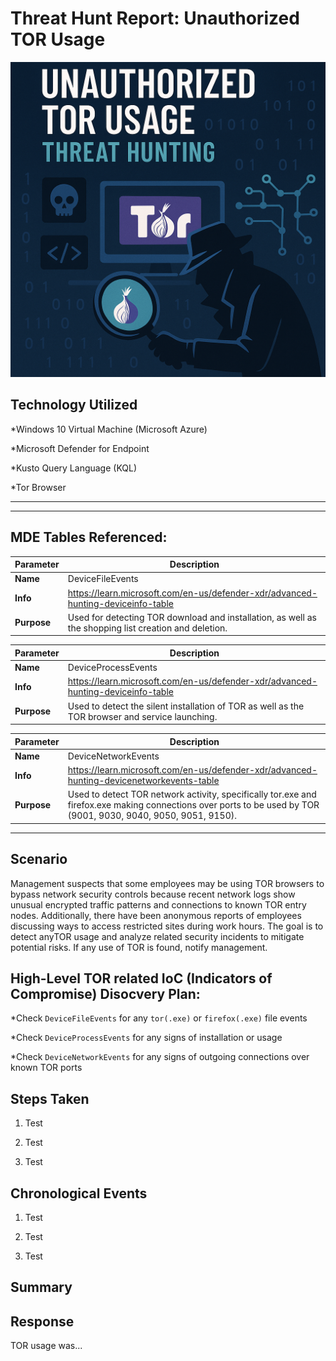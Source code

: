 # Threat Hunt Report: Unauthorized TOR Usage

<img src="images/hero.png" alt="hero image" width=600/><br />

## Technology Utilized

*Windows 10 Virtual Machine (Microsoft Azure)

*Microsoft Defender for Endpoint

*Kusto Query Language (KQL)

*Tor Browser

<hr>


---

## MDE Tables Referenced:
| **Parameter**       | **Description**                                                              |
|---------------------|------------------------------------------------------------------------------|
| **Name**| DeviceFileEvents|
| **Info**|https://learn.microsoft.com/en-us/defender-xdr/advanced-hunting-deviceinfo-table|
| **Purpose**| Used for detecting TOR download and installation, as well as the shopping list creation and deletion. |

| **Parameter**       | **Description**                                                              |
|---------------------|------------------------------------------------------------------------------|
| **Name**| DeviceProcessEvents|
| **Info**|https://learn.microsoft.com/en-us/defender-xdr/advanced-hunting-deviceinfo-table|
| **Purpose**| Used to detect the silent installation of TOR as well as the TOR browser and service launching.|

| **Parameter**       | **Description**                                                              |
|---------------------|------------------------------------------------------------------------------|
| **Name**| DeviceNetworkEvents|
| **Info**|https://learn.microsoft.com/en-us/defender-xdr/advanced-hunting-devicenetworkevents-table|
| **Purpose**| Used to detect TOR network activity, specifically tor.exe and firefox.exe making connections over ports to be used by TOR (9001, 9030, 9040, 9050, 9051, 9150).|

---



## Scenario

Management suspects that some employees may be using TOR browsers to bypass network security controls because recent network logs show unusual encrypted traffic patterns and connections to known TOR entry nodes. Additionally, there have been anonymous reports of employees discussing ways to access restricted sites during work hours. The goal is to detect anyTOR usage and analyze related security incidents to mitigate potential risks. If any use of TOR is found, notify management.

## High-Level TOR related IoC (Indicators of Compromise) Disocvery Plan:

*Check `DeviceFileEvents` for any `tor(.exe)` or `firefox(.exe)` file events

*Check `DeviceProcessEvents` for any signs of installation or usage

*Check `DeviceNetworkEvents` for any signs of outgoing connections over known TOR ports 

## Steps Taken

1. Test

2. Test

3. Test


## Chronological Events

1. Test

2. Test

3. Test

## Summary



## Response

TOR usage was...

